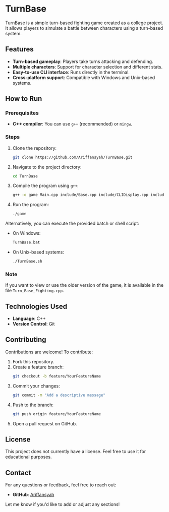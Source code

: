 # TurnBase

TurnBase is a simple turn-based fighting game created as a college project. It allows players to simulate a battle between characters using a turn-based system.

## Features
- **Turn-based gameplay**: Players take turns attacking and defending.
- **Multiple characters**: Support for character selection and different stats.
- **Easy-to-use CLI interface**: Runs directly in the terminal.
- **Cross-platform support**: Compatible with Windows and Unix-based systems.

## How to Run

### Prerequisites
- **C++ compiler**: You can use `g++` (recommended) or `mingw`.

### Steps
1. Clone the repository:
   ```bash
   git clone https://github.com/Ariffansyah/TurnBase.git
   ```
2. Navigate to the project directory:
   ```bash
   cd TurnBase
   ```
3. Compile the program using `g++`:
   ```bash
   g++ -o game Main.cpp include/Base.cpp include/CLIDisplay.cpp include/Character.cpp include/Fight.cpp
   ```
4. Run the program:
   ```bash
   ./game
   ```

Alternatively, you can execute the provided batch or shell script:
- On Windows:
   ```bash
   TurnBase.bat
   ```
- On Unix-based systems:
   ```bash
   ./TurnBase.sh
   ```

### Note
If you want to view or use the older version of the game, it is available in the file `Turn_Base_Fighting.cpp`.

## Technologies Used
- **Language**: C++
- **Version Control**: Git

## Contributing
Contributions are welcome! To contribute:
1. Fork this repository.
2. Create a feature branch: 
   ```bash
   git checkout -b feature/YourFeatureName
   ```
3. Commit your changes:
   ```bash
   git commit -m "Add a descriptive message"
   ```
4. Push to the branch:
   ```bash
   git push origin feature/YourFeatureName
   ```
5. Open a pull request on GitHub.

## License
This project does not currently have a license. Feel free to use it for educational purposes.

## Contact
For any questions or feedback, feel free to reach out:
- **GitHub**: [Ariffansyah](https://github.com/Ariffansyah)

Let me know if you'd like to add or adjust any sections!
